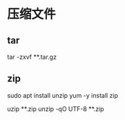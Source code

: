 # 压缩文件

## tar

tar -zxvf  **.tar.gz

## zip

sudo apt install unzip
yum -y install zip

uzip  **.zip
unzip -qO UTF-8 **.zip
